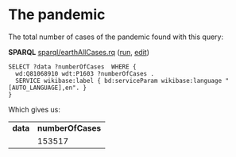 # The pandemic

The total number of cases of the pandemic found with this query:

**SPARQL** [sparql/earthAllCases.rq](sparql/earthAllCases.code.html) ([run](https://query.wikidata.org/embed.html#SELECT+%3Fdata+%3FnumberOfCases++WHERE+%7B%0A++wd%3AQ81068910+wdt%3AP1603+%3FnumberOfCases+.%0A++SERVICE+wikibase%3Alabel+%7B+bd%3AserviceParam+wikibase%3Alanguage+%22%5BAUTO_LANGUAGE%5D%2Cen%22.+%7D%0A%7D%0A), [edit](https://query.wikidata.org/#SELECT%20%3Fdata%20%3FnumberOfCases%20%20WHERE%20%7B%0A%20%20wd%3AQ81068910%20wdt%3AP1603%20%3FnumberOfCases%20.%0A%20%20SERVICE%20wikibase%3Alabel%20%7B%20bd%3AserviceParam%20wikibase%3Alanguage%20%22%5BAUTO_LANGUAGE%5D%2Cen%22.%20%7D%0A%7D%0A))

```sparql
SELECT ?data ?numberOfCases  WHERE {
  wd:Q81068910 wdt:P1603 ?numberOfCases .
  SERVICE wikibase:label { bd:serviceParam wikibase:language "[AUTO_LANGUAGE],en". }
}
```

Which gives us:

<table>
  <tr>
    <td><b>data</b></td>
    <td><b>numberOfCases</b></td>
  </tr>
  <tr>
    <td></td>
    <td>153517</td>
  </tr>
</table>
